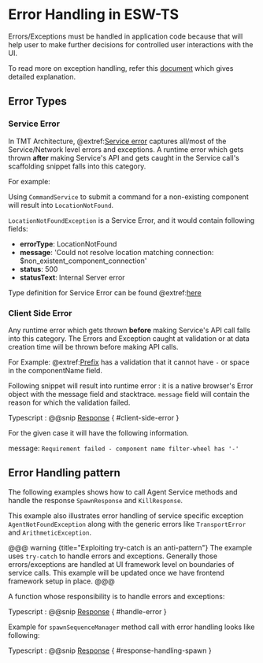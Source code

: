 # Error Handling in ESW-TS

Errors/Exceptions must be handled in application code because that will help user to make further decisions for controlled user interactions with the UI.

To read more on exception handling, refer this [document](https://www.sitepoint.com/exceptional-exception-handling-in-javascript/) which gives detailed explanation.

## Error Types

### Service Error

In TMT Architecture, @extref:[Service error](ts-docs:classes/models.ServiceError.html) captures all/most of the Service/Network level errors and exceptions.
A runtime error which gets thrown **after** making Service's API and gets caught in the Service call's scaffolding snippet falls into this category.

For example:

Using `CommandService` to submit a command for a non-existing component will result into `LocationNotFound`.

`LocationNotFoundException` is a Service Error, and it would contain following fields:

- **errorType**: LocationNotFound
- **message**: 'Could not resolve location matching connection: $non_existent_component_connection'
- **status**: 500
- **statusText**: Internal Server error

Type definition for Service Error can be found @extref:[here](ts-docs:classes/models.ServiceError.html)

### Client Side Error

Any runtime error which gets thrown **before** making Service's API call falls into this category. The Errors and Exception caught at validation or at data creation time will be thrown before making API calls.

For Example:
@extref:[Prefix](ts-docs:classes/models.Prefix.html) has a validation that it cannot have `-` or space in the componentName field.

Following snippet will result into runtime error :
it is a native browser's Error object with the message field and stacktrace. `message` field will contain the reason for which the validation failed.

Typescript
:   @@snip [Response](../../../../example/src/documentation/common/ErrorHandlingExample.ts) { #client-side-error }

For the given case it will have the following information.

message: `Requirement failed - component name filter-wheel has '-'`

## Error Handling pattern

The following examples shows how to call Agent Service methods and handle the response `SpawnResponse` and `KillResponse`.

This example also illustrates error handling of service specific exception `AgentNotFoundException` along with the generic errors like `TransportError` and `ArithmeticException`.

@@@ warning {title="Exploiting try-catch is an anti-pattern"}
The example uses `try-catch` to handle errors and exceptions. Generally those errors/exceptions are handled at UI framework level on boundaries of service calls.
This example will be updated once we have frontend framework setup in place.
@@@

A function whose responsibility is to handle errors and exceptions:

Typescript
:   @@snip [Response](../../../../example/src/documentation/common/ErrorHandlingExample.ts) { #handle-error }

Example for `spawnSequenceManager` method call with error handling looks like following:

Typescript
:   @@snip [Response](../../../../example/src/documentation/common/ErrorHandlingExample.ts) { #response-handling-spawn }

